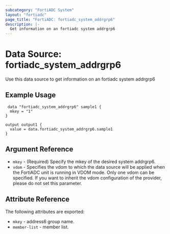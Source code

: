 ```yaml
---
subcategory: "FortiADC System"
layout: "fortiadc"
page_title: "FortiADC: fortiadc_system_addrgrp6"
description: |-
  Get information on an fortiadc system addrgrp6
---
```


# Data Source: fortiadc_system_addrgrp6
Use this data source to get information on an fortiadc system addrgrp6

## Example Usage

```hcl
 data "fortiadc_system_addrgrp6" sample1 {
  mkey = "1"
}

output output1 {
  value = data.fortiadc_system_addrgrp6.sample1
}
```

## Argument Reference
* `mkey` - (Required) Specify the mkey of the desired  system addrgrp6.
* `vdom` - Specifies the vdom to which the data source will be applied when the FortiADC unit is running in VDOM mode. Only one vdom can be specified. If you want to inherit the vdom configuration of the provider, please do not set this parameter.


## Attribute Reference

The following attributes are exported:

* `mkey` - address6 group name.
* `member-list` - member list. 

